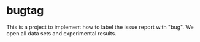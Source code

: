 # bugtag
This is a project to implement how to label the issue report with "bug". We open all data sets and experimental results.

